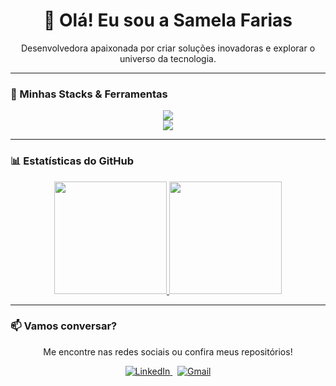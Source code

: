 <div align="center">

# 👋 Olá! Eu sou a Samela Farias

<p>Desenvolvedora apaixonada por criar soluções inovadoras e explorar o universo da tecnologia.</p>


</div>

---

### 🚀 Minhas Stacks & Ferramentas

<p align="center">
  <a href="https://skillicons.dev">
    <img src="https://skillicons.dev/icons?i=js,react,vite,ts,tailwind,html,css,bootstrap,figma&theme=dark" />
    <br>
    <img src="https://skillicons.dev/icons?i=nodejs,mysql,postgresql,electron" />
  </a>
</p>

---

### 📊 Estatísticas do GitHub

<p align="center">
  <a href="https://github.com/Samelafarias">
    <img height="180em" src="https://github-readme-stats.vercel.app/api?username=Samelafarias&show_icons=true&theme=tokyonight&include_all_commits=true&count_private=true"/>
    <img height="180em" src="https://github-readme-stats.vercel.app/api/top-langs/?username=Samelafarias&layout=compact&langs_count=7&theme=tokyonight"/>
  </a>
</p>

---

### 📫 Vamos conversar?

<p align="center">
  Me encontre nas redes sociais ou confira meus repositórios!
</p>
<p align="center">
  <a href="https://www.linkedin.com/in/samela-farias-6a153a2a2" target="_blank">
    <img src="https://img.shields.io/badge/LinkedIn-0077B5?style=for-the-badge&logo=linkedin&logoColor=white" alt="LinkedIn">
  </a>
  &nbsp;
  <a href="mailto:samelafarias2005@gmail.com" target='_blank'>
    <img src="https://img.shields.io/badge/Gmail-D14836?style=for-the-badge&logo=gmail&logoColor=white" alt="Gmail">
  </a>
</p>
